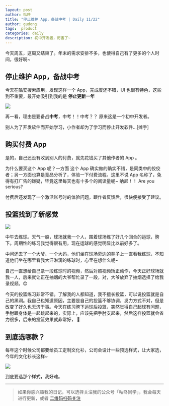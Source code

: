 ```yaml
---
layout: post
author: 咕咚
title: "停止维护 App，备战中考 | Daily 11/22"
author: gudong
tags:  product
categories: daily
description: 初中开发者，厉害了~
---
```


今天周五，这周又结束了。年末的需求安排不多，也使得自己有了更多的个人时间，很好啊~ 

## 停止维护 App，备战中考

今天在酷安搜索应用，发现这样一个 App，完成度还不错，UI 也很有特色，这些到不重要，最开始吸引到我的是 **停止更新一年**



![](https://wx2.sinaimg.cn/mw690/6fb50cedly1g96y76yjphj20u0142tdv.jpg)

再一看，理由是要备战**中考**，中考！！中考？？ 原来这是一个初中开发者。

别人为了开发软件而开始学习，小作者却为了学习而停止开发软件…[摊手]


## 购买付费 App

是的，自己还没有收到别人的付费，就先花钱买了其他作者的 App 。

为什么要买这个 App 呢？一方面 这个 App 确实做的确实不错，是同类中的佼佼者；另一方面也算是竞品分析了，体验一下付费流程。这里不说 App 名称了，免得有打广告的嫌疑，毕竟这里每天也有十多个的阅读量呢~  纳尼！！ Are you serious?

付费后还发现了一个激活账号时的体验问题，跟作者反馈后，很快便接受了建议。

## 投篮找到了新感觉

![](https://wx4.sinaimg.cn/mw690/6fb50cedly1g96qb0w1rrj21400u07de.jpg)

中午去练球。天气一般，球场就我一个人，围着球场练了好几个回合的运球，胯下。周期性的练习我觉得很有用，现在运球的感觉明显比以前好多了。

中间还去了一个大爷、一个大妈，他们坐在球场旁边的凳子上一直看我练球，不知道他们坐在哪里看我大汗淋漓的练球时，心里在想什么呢~

自己一直想给自己录一段练球时的视频，然后对照视频矫正动作，今天正好球场就我一人，后来就让正在抽烟的大爷帮忙录了一段，对，大爷放弃了抽烟选择了给我录视频。😊

今天的投篮练习非常不错。了解我的人都知道，我不擅长投篮，可以说投篮就是自己的黑洞。我自己也知道原因，主要是自己的投篮不够协调，发力方式不对，但是改变了好久也无济于事。今天在练习胯下运球后投篮，突然觉得自己起球有问题，手肘跟身体是一起跳起来的，实际上，应该先把手肘支起来，然后这样投篮就会省力很多，后来的投篮效果就非常好， 🏀

## 到底选哪款？

每年这个时候公司都要给员工定制文化衫，公司会设计一些预选样式，让大家选，今年的文化衫长这样~

![](https://tva1.sinaimg.cn/large/006y8mN6ly1g9771xw5lwj30ty0sltaq.jpg)

到底要选那个样式，我好难。



---



> 如果你感兴趣我的日记，可以选择关注我的公众号「咕咚同学」，我会每天进行更新，或者 [二维码扫码关注](https://ws3.sinaimg.cn/large/006tNbRwgy1fykl72khq0j305g05g0sq.jpg)